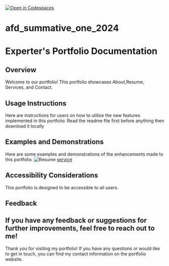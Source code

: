 [![Open in Codespaces](https://classroom.github.com/assets/launch-codespace-7f7980b617ed060a017424585567c406b6ee15c891e84e1186181d67ecf80aa0.svg)](https://classroom.github.com/open-in-codespaces?assignment_repo_id=14007047)
# afd_summative_one_2024

# Experter's Portfolio Documentation

## Overview
Welcome to our portfolio! This portfolio showcases About,Resume, Services, and Contact.

## Usage Instructions
Here are instructions for users on how to utilize the new features implemented in this portfolio:
Read the readme file first before anything
then download it locally

## Examples and Demonstrations
Here are some examples and demonstrations of the enhancements made to this portfolio:
![Resume](https://github.com/Turabayo/Portfolio/assets/113357634/b9c1601d-9d14-404a-a0bb-6fee469dfe98)
[service](https://github.com/Turabayo/Portfolio/assets/113357634/95ab96ec-e2d4-48a6-a6a3-206649b7991b)

## Accessibility Considerations
This portfolio is designed to be accessible to all users.

## Feedback
If you have any feedback or suggestions for further improvements, feel free to reach out to me!
---
Thank you for visiting my portfolio! If you have any questions or would like to get in touch, you can find my contact information on the portfolio website.
